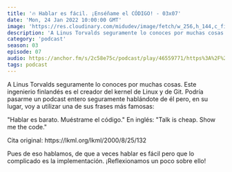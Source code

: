 ```yaml
---
title: '🔥 Hablar es fácil. ¡Enséñame el CÓDIGO! - 03x07'
date: 'Mon, 24 Jan 2022 10:00:00 GMT'
image: 'https://res.cloudinary.com/midudev/image/fetch/w_256,h_144,c_fill,f_auto/https://d3t3ozftmdmh3i.cloudfront.net/production/podcast_uploaded_episode400/7340239/7340239-1642952451955-c8480d2565282.jpg'
description: 'A Linus Torvalds seguramente lo conoces por muchas cosas. Este ingenierio finlandés es el creador del kernel de Linux y de Git. Podría pasarme un podcast entero seguramente hablánd'
category: 'podcast'
season: 03
episode: 07
audio: https://anchor.fm/s/2c58e75c/podcast/play/46559771/https%3A%2F%2Fd3ctxlq1ktw2nl.cloudfront.net%2Fstaging%2F2022-0-23%2Fe8f86abc-036b-0584-3ab2-9f5dd79e6cff.m4a
tags: podcast
---
```


<p>A Linus Torvalds seguramente lo conoces por muchas cosas. Este ingenierio finlandés es el creador del kernel de Linux y de Git. Podría pasarme un podcast entero seguramente hablándote de él pero, en su lugar, voy a utilizar una de sus frases más famosas:</p>
<p>"Hablar es barato. Muéstrame el código." En inglés: "Talk is cheap. Show me the code."</p>
<p>Cita original: https://lkml.org/lkml/2000/8/25/132</p>
<p>Pues de eso hablamos, de que a veces hablar es fácil pero que lo complicado es la implementación. ¡Reflexionamos un poco sobre ello!</p>

